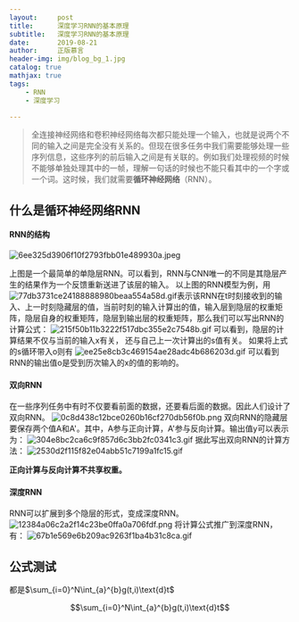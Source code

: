 ```yaml
---
layout:     post
title:      深度学习RNN的基本原理
subtitle:   深度学习RNN的基本原理
date:       2019-08-21
author:     正版慕言
header-img: img/blog_bg_1.jpg
catalog: true
mathjax: true
tags:
    - RNN
    - 深度学习

---
```


> 全连接神经网络和卷积神经网络每次都只能处理一个输入，也就是说两个不同的输入之间是完全没有关系的。但现在很多任务中我们需要能够处理一些序列信息，这些序列的前后输入之间是有关联的。例如我们处理视频的时候不能够单独处理其中的一帧，理解一句话的时候也不能只看其中的一个字或一个词。这时候，我们就需要**循环神经网络**（RNN）。

## 什么是循环神经网络RNN

#### RNN的结构
![6ee325d3906f10f2793fbb01e489930a.jpeg](en-resource://database/7439:0)

上图是一个最简单的单隐层RNN。可以看到，RNN与CNN唯一的不同是其隐层产生的结果作为一个反馈重新送进了该层的输入。
以上图的RNN模型为例，用![77db3731ce24188888980beaa554a58d.gif](en-resource://database/7441:0)表示该RNN在t时刻接收到的输入、上一时刻隐藏层的值，当前时刻的输入计算出的值，输入层到隐层的权重矩阵，隐层自身的权重矩阵，隐层到输出层的权重矩阵，那么我们可以写出RNN的计算公式：
![215f50b11b3222f517dbc355e2c7548b.gif](en-resource://database/7445:0)
可以看到，隐层的计算结果不仅与当前的输入x有关， 还与自己上一次计算出的s值有关。
如果将上式的s循环带入o则有
![ee25e8cb3c469154ae28adc4b686203d.gif](en-resource://database/7447:0)
可以看到RNN的输出值o是受到历次输入的x的值的影响的。

#### 双向RNN
在一些序列任务中有时不仅要看前面的数据，还要看后面的数据。因此人们设计了双向RNN。
![0c8d438c12bce0260b16cf270db56f0b.png](en-resource://database/7449:0)
双向RNN的隐藏层要保存两个值A和A'。其中，A参与正向计算，A'参与反向计算。输出值y可以表示为：
![304e8bc2ca6c9f857d6c3bb2fc0341c3.gif](en-resource://database/7451:0)
据此写出双向RNN的计算方法：
![2530d2f115f82e04abb51c7199a1fc15.gif](en-resource://database/7453:0)

**正向计算与反向计算不共享权重。**

#### 深度RNN
RNN可以扩展到多个隐层的形式，变成深度RNN。
![12384a06c2a2f14c23be0ffa0a706fdf.png](en-resource://database/7455:0)
将计算公式推广到深度RNN，有：
![67b1e569e6b209ac9263f1ba4b31c8ca.gif](en-resource://database/7457:0)

## 公式测试

都是$\sum_{i=0}^N\int_{a}^{b}g(t,i)\text{d}t$


$$\sum_{i=0}^N\int_{a}^{b}g(t,i)\text{d}t$$
